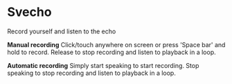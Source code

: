 # Svecho

Record yourself and listen to the echo

**Manual recording** Click/touch anywhere on screen or press 'Space bar' and hold to record. Release to stop recording
and listen to playback in a loop.

**Automatic recording** Simply start speaking to start recording. Stop speaking to stop recording and listen to playback
in a loop. 
